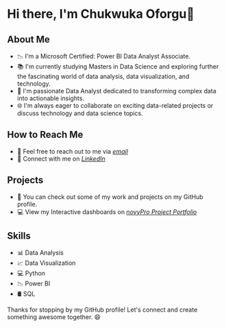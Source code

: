 # Hi there, I'm Chukwuka Oforgu👋

## About Me
- 📉 I'm a Microsoft Certified: Power BI Data Analyst Associate.
- 📚 I'm currently studying Masters in Data Science and exploring further the fascinating world of data analysis, data visualization, and technology.
- 💼 I'm passionate Data Analyst dedicated to transforming complex data into actionable insights.
- 🌐 I'm always eager to collaborate on exciting data-related projects or discuss technology and data science topics.

## How to Reach Me
- 📧 Feel free to reach out to me via *[email](chukwuka.oforgu@gmail.com)*
- 💬 Connect with me on *[LinkedIn](https://www.linkedin.com/in/chukwuka-oforgu/)*

## Projects
- 📂 You can check out some of my work and projects on my GitHub profile.
- 💻 View my Interactive dashboards on *[novyPro Project Portfolio](https://www.novypro.com/profile_projects/chukwuka-oforgu)* 

## Skills
- 📊 Data Analysis
- 📈 Data Visualization
- 💻 Python
- 📉 Power BI
- 🛢️ SQL

Thanks for stopping by my GitHub profile! Let's connect and create something awesome together. 😄
